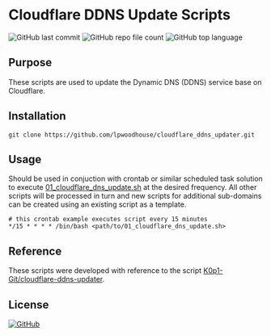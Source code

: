 # Cloudflare DDNS Update Scripts
![GitHub last commit](https://img.shields.io/github/last-commit/lpwoodhouse/cloudflare_ddns_updater)
![GitHub repo file count](https://img.shields.io/github/directory-file-count/lpwoodhouse/cloudflare_ddns_updater)
![GitHub top language](https://img.shields.io/github/languages/top/lpwoodhouse/cloudflare_ddns_updater)

## Purpose

These scripts are used to update the Dynamic DNS (DDNS) service base on Cloudflare.

## Installation

```shell
git clone https://github.com/lpwoodhouse/cloudflare_ddns_updater.git
```

## Usage

Should be used in conjuction with crontab or similar scheduled task solution to execute [01_cloudflare_dns_update.sh](01_cloudflare_dns_update.sh) at the desired frequency.
All other scripts will be processed in turn and new scripts for additional sub-domains can be created using an existing script as a template.

```shell
# this crontab example executes script every 15 minutes
*/15 * * * * /bin/bash <path/to/01_cloudflare_dns_update.sh>
```

## Reference

These scripts were developed with reference to the script [K0p1-Git/cloudflare-ddns-updater](https://github.com/K0p1-Git/cloudflare-ddns-updater).

## License

[![GitHub](https://img.shields.io/github/license/lpwoodhouse/playbook_cloudflare_ddns_updater)](LICENSE)
